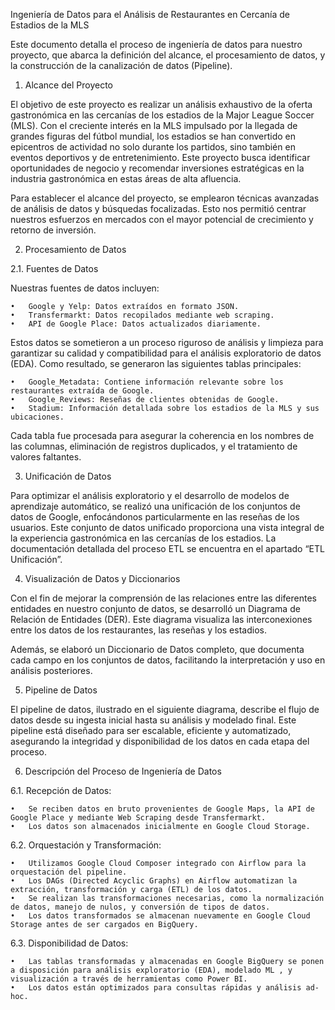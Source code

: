 
Ingeniería de Datos para el Análisis de Restaurantes en Cercanía de Estadios de la MLS

Este documento detalla el proceso de ingeniería de datos para nuestro proyecto, que abarca la definición del alcance, el procesamiento de datos, y la construcción de la canalización de datos (Pipeline).

1. Alcance del Proyecto

El objetivo de este proyecto es realizar un análisis exhaustivo de la oferta gastronómica en las cercanías de los estadios de la Major League Soccer (MLS). Con el creciente interés en la MLS impulsado por la llegada de grandes figuras del fútbol mundial, los estadios se han convertido en epicentros de actividad no solo durante los partidos, sino también en eventos deportivos y de entretenimiento. Este proyecto busca identificar oportunidades de negocio y recomendar inversiones estratégicas en la industria gastronómica en estas áreas de alta afluencia.

Para establecer el alcance del proyecto, se emplearon técnicas avanzadas de análisis de datos y búsquedas focalizadas. Esto nos permitió centrar nuestros esfuerzos en mercados con el mayor potencial de crecimiento y retorno de inversión.

2. Procesamiento de Datos

2.1. Fuentes de Datos

Nuestras fuentes de datos incluyen:

	•	Google y Yelp: Datos extraídos en formato JSON.
	•	Transfermarkt: Datos recopilados mediante web scraping.
	•	API de Google Place: Datos actualizados diariamente.

Estos datos se sometieron a un proceso riguroso de análisis y limpieza para garantizar su calidad y compatibilidad para el análisis exploratorio de datos (EDA). Como resultado, se generaron las siguientes tablas principales:

	•	Google_Metadata: Contiene información relevante sobre los restaurantes extraída de Google.
	•	Google_Reviews: Reseñas de clientes obtenidas de Google.
	•	Stadium: Información detallada sobre los estadios de la MLS y sus ubicaciones.

Cada tabla fue procesada para asegurar la coherencia en los nombres de las columnas, eliminación de registros duplicados, y el tratamiento de valores faltantes.

3. Unificación de Datos

Para optimizar el análisis exploratorio y el desarrollo de modelos de aprendizaje automático, se realizó una unificación de los conjuntos de datos de Google, enfocándonos particularmente en las reseñas de los usuarios. Este conjunto de datos unificado proporciona una vista integral de la experiencia gastronómica en las cercanías de los estadios. La documentación detallada del proceso ETL se encuentra en el apartado “ETL Unificación”.

4. Visualización de Datos y Diccionarios

Con el fin de mejorar la comprensión de las relaciones entre las diferentes entidades en nuestro conjunto de datos, se desarrolló un Diagrama de Relación de Entidades (DER). Este diagrama visualiza las interconexiones entre los datos de los restaurantes, las reseñas y los estadios.

Además, se elaboró un Diccionario de Datos completo, que documenta cada campo en los conjuntos de datos, facilitando la interpretación y uso en análisis posteriores.

5. Pipeline de Datos

El pipeline de datos, ilustrado en el siguiente diagrama, describe el flujo de datos desde su ingesta inicial hasta su análisis y modelado final. Este pipeline está diseñado para ser escalable, eficiente y automatizado, asegurando la integridad y disponibilidad de los datos en cada etapa del proceso.

6. Descripción del Proceso de Ingeniería de Datos

6.1. Recepción de Datos:

	•	Se reciben datos en bruto provenientes de Google Maps, la API de Google Place y mediante Web Scraping desde Transfermarkt.
	•	Los datos son almacenados inicialmente en Google Cloud Storage.

6.2. Orquestación y Transformación:

	•	Utilizamos Google Cloud Composer integrado con Airflow para la orquestación del pipeline.
	•	Los DAGs (Directed Acyclic Graphs) en Airflow automatizan la extracción, transformación y carga (ETL) de los datos.
	•	Se realizan las transformaciones necesarias, como la normalización de datos, manejo de nulos, y conversión de tipos de datos.
	•	Los datos transformados se almacenan nuevamente en Google Cloud Storage antes de ser cargados en BigQuery.

6.3. Disponibilidad de Datos:

	•	Las tablas transformadas y almacenadas en Google BigQuery se ponen a disposición para análisis exploratorio (EDA), modelado ML , y visualización a través de herramientas como Power BI.
	•	Los datos están optimizados para consultas rápidas y análisis ad-hoc.
